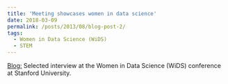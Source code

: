 ```yaml
---
title: 'Meeting showcases women in data science'
date: 2018-03-09
permalink: /posts/2013/08/blog-post-2/
tags:
  - Women in Data Science (WiDS)
  - STEM
---
```


[Blog:](https://news.stanford.edu/2018/03/09/women-data-science/) Selected interview at the Women in Data Science (WiDS) conference at Stanford University.
